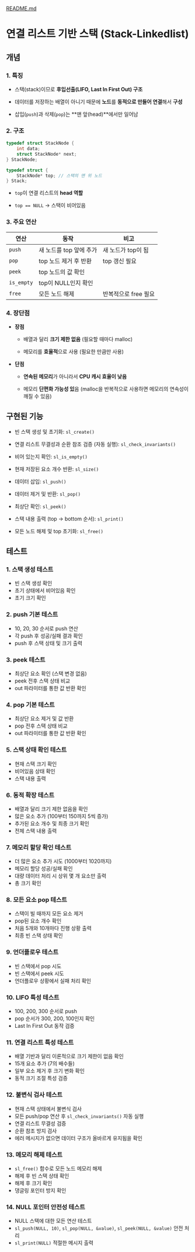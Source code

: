 [README.md](https://github.com/user-attachments/files/21899125/README.sl.md)
# 연결 리스트 기반 스택 (Stack-Linkedlist)

## 개념

### 1. 특징

+ 스택(stack)이므로 **후입선출(LIFO, Last In First Out) 구조**
- 데이터를 저장하는 배열이 아니기 때문에 **노드**를 **동적으로 만들어 연결**해서 **구성**

- 삽입(`push`)과 삭제(`pop`)는 **맨 앞(head)**에서만 일어남

### 2. 구조

```c
typedef struct StackNode {
    int data;
    struct StackNode* next;
} StackNode;

typedef struct {
    StackNode* top; // 스택의 맨 위 노드
} Stack;
```

- `top`이 연결 리스트의 **head 역할**

- `top == NULL` → 스택이 비어있음

### 3. 주요 연산

| 연산         | 동작              | 비고            |
| ---------- | --------------- | ------------- |
| `push`     | 새 노드를 top 앞에 추가 | 새 노드가 top이 됨  |
| `pop`      | top 노드 제거 후 반환  | top 갱신 필요     |
| `peek`     | top 노드의 값 확인    |               |
| `is_empty` | top이 NULL인지 확인  |               |
| `free`     | 모든 노드 해제        | 반복적으로 free 필요 |

### 4. 장단점

- **장점**
  
  + 배열과 달리 **크기 제한 없음** (필요할 때마다 malloc)
  
  + 메모리를 **효율적**으로 사용 (필요한 만큼만 사용)

- **단점**
  
  + **연속된 메모리**가 아니라서 **CPU 캐시 효율이 낮음**
  
  + 메모리 **단편화 가능성 있**음 (malloc을 반복적으로 사용하면 메모리의 연속성이 깨질 수 있음)

## 구현된 기능

- 빈 스택 생성 및 초기화: `sl_create()`

- 연결 리스트 무결성과 순환 참조 검증 (자동 실행): `sl_check_invariants()`

- 비어 있는지 확인: `sl_is_empty()`

- 현재 저장된 요소 개수 반환: `sl_size()`

- 데이터 삽입: `sl_push()`

- 데이터 제거 및 반환: `sl_pop()`

- 최상단 확인: `sl_peek()`

- 스택 내용 출력 (top -> bottom 순서): `sl_print()`

- 모든 노드 해제 및 top 초기화: `sl_free()`

## 테스트

### 1. 스택 생성 테스트

- 빈 스택 생성 확인
- 초기 상태에서 비어있음 확인
- 초기 크기 확인

### 2. push 기본 테스트

- 10, 20, 30 순서로 push 연산
- 각 push 후 성공/실패 결과 확인
- push 후 스택 상태 및 크기 출력

### 3. peek 테스트

- 최상단 요소 확인 (스택 변경 없음)
- peek 전후 스택 상태 비교
- out 파라미터를 통한 값 반환 확인

### 4. pop 기본 테스트

- 최상단 요소 제거 및 값 반환
- pop 전후 스택 상태 비교
- out 파라미터를 통한 값 반환 확인

### 5. 스택 상태 확인 테스트

- 현재 스택 크기 확인
- 비어있음 상태 확인
- 스택 내용 출력

### 6. 동적 확장 테스트

- 배열과 달리 크기 제한 없음을 확인
- 많은 요소 추가 (100부터 150까지 5씩 증가)
- 추가된 요소 개수 및 최종 크기 확인
- 전체 스택 내용 출력

### 7. 메모리 할당 확인 테스트

- 더 많은 요소 추가 시도 (1000부터 1020까지)
- 메모리 할당 성공/실패 확인
- 대량 데이터 처리 시 상위 몇 개 요소만 출력
- 총 크기 확인

### 8. 모든 요소 pop 테스트

- 스택이 빌 때까지 모든 요소 제거
- pop된 요소 개수 확인
- 처음 5개와 10개마다 진행 상황 출력
- 최종 빈 스택 상태 확인

### 9. 언더플로우 테스트

- 빈 스택에서 pop 시도
- 빈 스택에서 peek 시도
- 언더플로우 상황에서 실패 처리 확인

### 10. LIFO 특성 테스트

- 100, 200, 300 순서로 push
- pop 순서가 300, 200, 100인지 확인
- Last In First Out 동작 검증

### 11. 연결 리스트 특성 테스트

- 배열 기반과 달리 이론적으로 크기 제한이 없음 확인
- 15개 요소 추가 (7의 배수들)
- 일부 요소 제거 후 크기 변화 확인
- 동적 크기 조절 특성 검증

### 12. 불변식 검사 테스트

- 현재 스택 상태에서 불변식 검사
- 모든 push/pop 연산 후 `sl_check_invariants()` 자동 실행
- 연결 리스트 무결성 검증
- 순환 참조 방지 검사
- 에러 메시지가 없으면 데이터 구조가 올바르게 유지됨을 확인

### 13. 메모리 해제 테스트

- `sl_free()` 함수로 모든 노드 메모리 해제
- 해제 후 빈 스택 상태 확인
- 해제 후 크기 확인
- 댕글링 포인터 방지 확인

### 14. NULL 포인터 안전성 테스트

- NULL 스택에 대한 모든 연산 테스트
- `sl_push(NULL, 10)`, `sl_pop(NULL, &value)`, `sl_peek(NULL, &value)` 안전 처리
- `sl_print(NULL)` 적절한 메시지 출력
